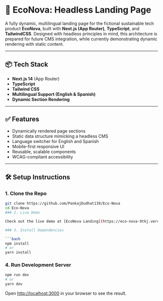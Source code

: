 # 🌿 EcoNova: Headless Landing Page

A fully dynamic, multilingual landing page for the fictional sustainable tech product **EcoNova**, built with **Next.js (App Router)**, **TypeScript**, and **TailwindCSS**. Designed with headless principles in mind, this architecture is prepared for future CMS integration, while currently demonstrating dynamic rendering with static content.

---

## 📦 Tech Stack

- **Next.js 14** (App Router)
- **TypeScript**
- **Tailwind CSS**
- **Multilingual Support (English & Spanish)**
- **Dynamic Section Rendering**

---

## ✅ Features

- Dynamically rendered page sections
- Static data structure mimicking a headless CMS
- Language switcher for English and Spanish
- Mobile-first responsive UI
- Reusable, scalable components
- WCAG-compliant accessibility

---

## 🛠️ Setup Instructions

### 1. Clone the Repo

```bash
git clone https://github.com/PankajDudhat139/Eco-Nova
cd Eco-Nova
### 2. Live Demo

Check out the live demo at [EcoNova Landing](https://eco-nova-9tkj.vercel.app/en)

### 3. Install Dependencies

```bash
npm install
# or
yarn install
```

### 4. Run Development Server

```bash
npm run dev
# or
yarn dev
```

Open [http://localhost:3000](http://localhost:3000) in your browser to see the result.